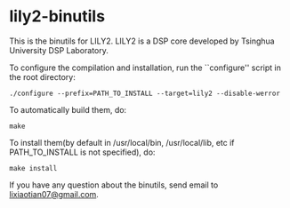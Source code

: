 lily2-binutils
==============

This is the binutils for LILY2. LILY2 is a DSP core developed by Tsinghua University DSP Laboratory.

To configure the compilation and installation, run the ``configure'' script in the root directory:

    ./configure --prefix=PATH_TO_INSTALL --target=lily2 --disable-werror

To automatically build them, do:

    make

To install them(by default in /usr/local/bin, /usr/local/lib, etc if PATH_TO_INSTALL is not specified), do:

    make install

If you have any question about the binutils, send email to lixiaotian07@gmail.com.
